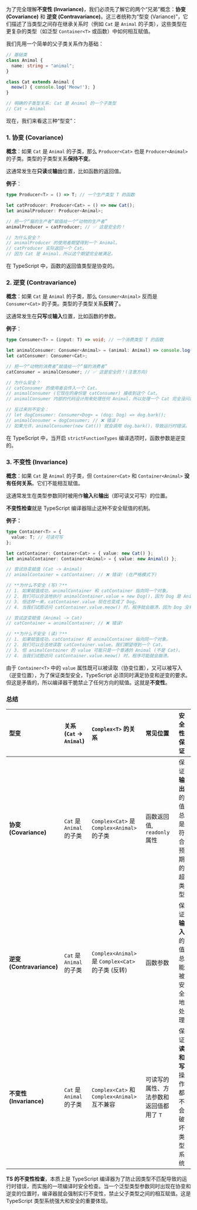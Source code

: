 为了完全理解**不变性 (Invariance)**，我们必须先了解它的两个“兄弟”概念：**协变 (Covariance)** 和 **逆变 (Contravariance)**。这三者统称为“型变 (Variance)”，它们描述了当类型之间存在继承关系时（例如 `Cat` 是 `Animal` 的子类），这些类型在更复杂的类型（如泛型 `Container<T>` 或函数）中如何相互赋值。

我们先用一个简单的父子类关系作为基础：

```typescript
// 基础类
class Animal {
  name: string = "animal";
}

class Cat extends Animal {
  meow() { console.log('Meow!'); }
}

// 明确的子类型关系: Cat 是 Animal 的一个子类型
// Cat ⇏ Animal
```

现在，我们来看这三种“型变”：

### 1. 协变 (Covariance)

**概念**：如果 `Cat` 是 `Animal` 的子类，那么 `Producer<Cat>` 也是 `Producer<Animal>` 的子类。类型的子类型关系**保持不变**。

这通常发生在**只读**或**输出**位置，比如函数的返回值。

**例子**：

```typescript
type Producer<T> = () => T; // 一个生产类型 T 的函数

let catProducer: Producer<Cat> = () => new Cat();
let animalProducer: Producer<Animal>;

// 把一个“猫的生产者”赋值给一个“动物的生产者”
animalProducer = catProducer; // ✅ 这是安全的！

// 为什么安全？
// animalProducer 的使用者期望得到一个 Animal。
// catProducer 实际返回一个 Cat。
// 因为 Cat 是 Animal，所以这个期望完全被满足。
```

在 TypeScript 中，函数的返回值类型是协变的。

### 2. 逆变 (Contravariance)

**概念**：如果 `Cat` 是 `Animal` 的子类，那么 `Consumer<Animal>` 反而是 `Consumer<Cat>` 的子类。类型的子类型关系**反转**了。

这通常发生在**只写**或**输入**位置，比如函数的参数。

**例子**：

```typescript
type Consumer<T> = (input: T) => void; // 一个消费类型 T 的函数

let animalConsumer: Consumer<Animal> = (animal: Animal) => console.log(animal.name);
let catConsumer: Consumer<Cat>;

// 把一个“动物的消费者”赋值给一个“猫的消费者”
catConsumer = animalConsumer; // ✅ 这是安全的！(注意方向)

// 为什么安全？
// catConsumer 的使用者会传入一个 Cat。
// animalConsumer (它现在的身份是 catConsumer) 接收到这个 Cat。
// animalConsumer 内部的代码设计用来处理任何 Animal，所以处理一个 Cat 完全没问题。

// 反过来则不安全：
// let dogConsumer: Consumer<Dog> = (dog: Dog) => dog.bark();
// animalConsumer = dogConsumer; // ❌ 错误！
// 如果允许，animalConsumer(new Cat()) 就会调用 dog.bark()，导致运行时错误。
```

在 TypeScript 中，当开启 `strictFunctionTypes` 编译选项时，函数参数是逆变的。

### 3. 不变性 (Invariance)

**概念**：如果 `Cat` 是 `Animal` 的子类，但 `Container<Cat>` 和 `Container<Animal>` **没有任何关系**。它们不能相互赋值。

这通常发生在类型参数同时被用作**输入**和**输出**（即可读又可写）的位置。

**不变性检查**就是 TypeScript 编译器阻止这种不安全赋值的机制。

**例子：**

```typescript
type Container<T> = {
  value: T; // 可读可写
};

let catContainer: Container<Cat> = { value: new Cat() };
let animalContainer: Container<Animal> = { value: new Animal() };

// 尝试协变赋值 (Cat -> Animal)
// animalContainer = catContainer; // ❌ 错误! (在严格模式下)

// **为什么不安全 (写)？**
// 1. 如果赋值成功，animalContainer 和 catContainer 指向同一个对象。
// 2. 我们可以合法地执行 animalContainer.value = new Dog()，因为 Dog 是 Animal。
// 3. 但这样一来，catContainer.value 现在也变成了 Dog。
// 4. 当我们试图访问 catContainer.value.meow() 时，程序就会崩溃，因为 Dog 没有 meow 方法。

// 尝试逆变赋值 (Animal -> Cat)
// catContainer = animalContainer; // ❌ 错误!

// **为什么不安全 (读)？**
// 1. 如果赋值成功，catContainer 和 animalContainer 指向同一个对象。
// 2. 我们可以合法地读取 catContainer.value。我们期望得到一个 Cat。
// 3. 但 animalContainer 的 value 可能只是一个普通的 Animal (不是 Cat)。
// 4. 当我们试图访问 catContainer.value.meow() 时，程序可能就会崩溃。
```

由于 `Container<T>` 中的 `value` 属性既可以被读取（协变位置），又可以被写入（逆变位置），为了保证类型安全，TypeScript 必须同时满足协变和逆变的要求。但这是矛盾的，所以编译器干脆禁止了任何方向的赋值。这就是**不变性**。

### 总结

| 型变 | 关系 (`Cat` -> `Animal`) | `Complex<T>` 的关系 | 常见位置 | 安全性保证 |
| :--- | :--- | :--- | :--- | :--- |
| **协变 (Covariance)** | `Cat` 是 `Animal` 的子类 | `Complex<Cat>` 是 `Complex<Animal>` 的子类 | 函数返回值, `readonly` 属性 | 保证**输出**的值总是符合预期的超类型 |
| **逆变 (Contravariance)** | `Cat` 是 `Animal` 的子类 | `Complex<Animal>` 是 `Complex<Cat>` 的子类 (反转) | 函数参数 | 保证**输入**的值总能被安全地处理 |
| **不变性 (Invariance)** | `Cat` 是 `Animal` 的子类 | `Complex<Cat>` 和 `Complex<Animal>` 互不兼容 | 可读写的属性、方法参数和返回值都用了 `T` | 保证**读和写**操作都不会破坏类型系统 |

**TS 的不变性检查**，本质上是 TypeScript 编译器为了防止因类型不匹配导致的运行时错误，而实施的一项编译时安全检查。当一个泛型类型参数同时出现在协变和逆变的位置时，编译器就会强制实行不变性，禁止父子类型之间的相互赋值。这是 TypeScript 类型系统强大和安全的重要体现。